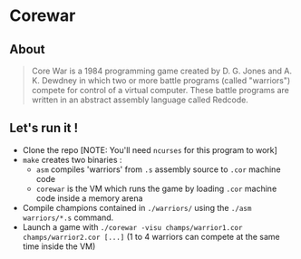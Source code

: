 Corewar
======

About
-----

>Core War is a 1984 programming game created by D. G. Jones and A. K. Dewdney in which two or more battle programs (called "warriors") compete for control of a virtual computer.
These battle programs are written in an abstract assembly language called Redcode.

Let's run it !
-----

- Clone the repo \[NOTE: You'll need `ncurses` for this program to work\]
- `make` creates two binaries :
   - `asm` compiles 'warriors' from `.s` assembly source to `.cor` machine code
   - `corewar` is the VM which runs the game by loading `.cor` machine code inside a memory arena
- Compile champions contained in `./warriors/` using the `./asm warriors/*.s` command.
- Launch a game with `./corewar -visu champs/warrior1.cor champs/warrior2.cor [...]` (1 to 4 warriors can compete at the same time inside the VM)
